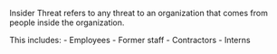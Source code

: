 
Insider Threat refers to any threat to an organization that comes from people inside the organization.

This includes:
    - Employees
    - Former staff
    - Contractors
    - Interns
